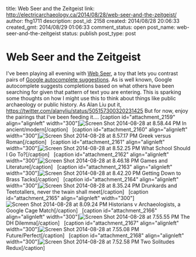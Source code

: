 title: Web Seer and the Zeitgeist
link: http://electricarchaeology.ca/2014/08/28/web-seer-and-the-zeitgeist/
author: fhg1711
description: 
post_id: 2158
created: 2014/08/28 20:06:33
created_gmt: 2014/08/29 01:06:33
comment_status: open
post_name: web-seer-and-the-zeitgeist
status: publish
post_type: post

# Web Seer and the Zeitgeist

I've been playing all evening with [Web Seer](http://hint.fm/seer/#left=in%20ancient&right=in%20modern), a toy that lets you contrast pairs of [Google autocomplete suggestions](https://support.google.com/websearch/answer/106230?hl=en). As is well known, Google autocomplete suggests completions based on what others have been searching for given that pattern of text you are entering. This is sparking some thoughts on how I might use this to think about things like public archaeology or public history. As Alan Liu put it, https://twitter.com/alanyliu/status/505157300320231425 But for now, enjoy the pairings that I've been feeding it.... [caption id="attachment_2159" align="alignleft" width="300"]![Screen Shot 2014-08-28 at 8.58.44 PM](http://electricarchaeologist.files.wordpress.com/2014/08/screen-shot-2014-08-28-at-8-58-44-pm.png?w=300) In ancient/modern[/caption]   [caption id="attachment_2160" align="alignleft" width="300"]![Screen Shot 2014-08-28 at 8.57.17 PM](http://electricarchaeologist.files.wordpress.com/2014/08/screen-shot-2014-08-28-at-8-57-17-pm.png?w=300) Greek versus Roman[/caption]   [caption id="attachment_2161" align="alignleft" width="300"]![Screen Shot 2014-08-28 at 8.52.25 PM](http://electricarchaeologist.files.wordpress.com/2014/08/screen-shot-2014-08-28-at-8-52-25-pm.png?w=300) What School Should I Go To?[/caption]   [caption id="attachment_2162" align="alignleft" width="300"]![Screen Shot 2014-08-28 at 8.46.18 PM](http://electricarchaeologist.files.wordpress.com/2014/08/screen-shot-2014-08-28-at-8-46-18-pm.png?w=300) Games and Literature[/caption]   [caption id="attachment_2163" align="alignleft" width="300"]![Screen Shot 2014-08-28 at 8.42.20 PM](http://electricarchaeologist.files.wordpress.com/2014/08/screen-shot-2014-08-28-at-8-42-20-pm.png?w=300) Getting Down to Brass Tacks[/caption]   [caption id="attachment_2164" align="alignleft" width="300"]![Screen Shot 2014-08-28 at 8.35.24 PM](http://electricarchaeologist.files.wordpress.com/2014/08/screen-shot-2014-08-28-at-8-35-24-pm.png?w=300) Drunkards and Teetotallers, never the twain shall meet[/caption]   [caption id="attachment_2165" align="alignleft" width="300"]![Screen Shot 2014-08-28 at 8.09.24 PM](http://electricarchaeologist.files.wordpress.com/2014/08/screen-shot-2014-08-28-at-8-09-24-pm.png?w=300) Historians v Archaeologists, a Google Cage Match[/caption]   [caption id="attachment_2166" align="alignleft" width="300"]![Screen Shot 2014-08-28 at 7.55.55 PM](http://electricarchaeologist.files.wordpress.com/2014/08/screen-shot-2014-08-28-at-7-55-55-pm.png?w=300) The DH Dilemma[/caption]   [caption id="attachment_2167" align="alignleft" width="300"]![Screen Shot 2014-08-28 at 7.55.08 PM](http://electricarchaeologist.files.wordpress.com/2014/08/screen-shot-2014-08-28-at-7-55-08-pm.png?w=300) Future/Perfect[/caption]   [caption id="attachment_2168" align="alignleft" width="300"]![Screen Shot 2014-08-28 at 7.52.58 PM](http://electricarchaeologist.files.wordpress.com/2014/08/screen-shot-2014-08-28-at-7-52-58-pm.png?w=300) Two Solitudes Redux[/caption]